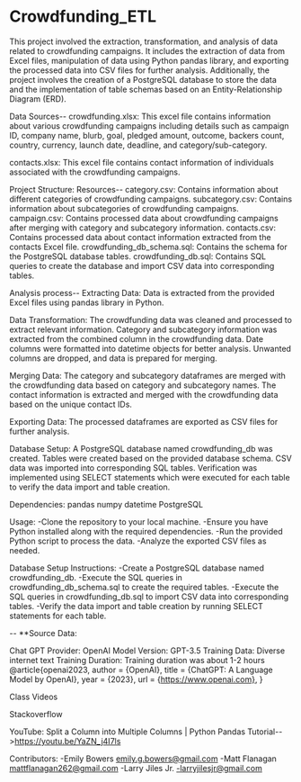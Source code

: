 # Crowdfunding_ETL

This project involved the extraction, transformation, and analysis of data related to crowdfunding campaigns. 
It includes the extraction of data from Excel files, manipulation of data using Python pandas library, 
and exporting the processed data into CSV files for further analysis. Additionally, the project involves the creation 
of a PostgreSQL database to store the data and the implementation of table schemas based on an Entity-Relationship Diagram (ERD).

Data Sources--
crowdfunding.xlsx: This excel file contains information about various crowdfunding campaigns including details 
such as campaign ID, company name, blurb, goal, pledged amount, outcome, backers count, country, currency, launch date, deadline, 
and category/sub-category.

contacts.xlsx: This excel file contains contact information of individuals associated with the crowdfunding campaigns.

Project Structure:
Resources--
category.csv: Contains information about different categories of crowdfunding campaigns.
subcategory.csv: Contains information about subcategories of crowdfunding campaigns.
campaign.csv: Contains processed data about crowdfunding campaigns after merging with category and subcategory information.
contacts.csv: Contains processed data about contact information extracted from the contacts Excel file.
crowdfunding_db_schema.sql: Contains the schema for the PostgreSQL database tables.
crowdfunding_db.sql: Contains SQL queries to create the database and import CSV data into corresponding tables.

Analysis process--
Extracting Data: Data is extracted from the provided Excel files using pandas library in Python.

Data Transformation: The crowdfunding data was cleaned and processed to extract relevant information.
Category and subcategory information was extracted from the combined column in the crowdfunding data.
Date columns were formatted into datetime objects for better analysis.
Unwanted columns are dropped, and data is prepared for merging.

Merging Data: 
The category and subcategory dataframes are merged with the crowdfunding data based on category and subcategory names.
The contact information is extracted and merged with the crowdfunding data based on the unique contact IDs.

Exporting Data:
The processed dataframes are exported as CSV files for further analysis.

Database Setup:
A PostgreSQL database named crowdfunding_db was created.
Tables were created based on the provided database schema.
CSV data was imported into corresponding SQL tables.
Verification was implemented using SELECT statements which were executed for each table to verify the data import and table creation.

Dependencies:
pandas
numpy
datetime
PostgreSQL

Usage:
-Clone the repository to your local machine.
-Ensure you have Python installed along with the required dependencies.
-Run the provided Python script to process the data.
-Analyze the exported CSV files as needed.

Database Setup Instructions:
-Create a PostgreSQL database named crowdfunding_db.
-Execute the SQL queries in crowdfunding_db_schema.sql to create the required tables.
-Execute the SQL queries in crowdfunding_db.sql to import CSV data into corresponding tables.
-Verify the data import and table creation by running SELECT statements for each table.

--
**Source Data: 

Chat GPT Provider: OpenAI Model Version: GPT-3.5 Training Data: Diverse internet text Training Duration: Training duration was about 1-2 hours @article{openai2023, author = {OpenAI}, title = {ChatGPT: A Language Model by OpenAI}, year = {2023}, url = {https://www.openai.com}, }

Class Videos

Stackoverflow

YouTube:
Split a Column into Multiple Columns | Python Pandas Tutorial-->https://youtu.be/YaZN_j4I7ls

Contributors:
-Emily Bowers
emily.g.bowers@gmail.com
-Matt Flanagan
mattflanagan262@gmail.com
-Larry Jiles Jr.
-larryjilesjr@gmail.com